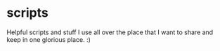 # scripts
Helpful scripts and stuff I use all over the place that I want to share and keep in one glorious place. :)
